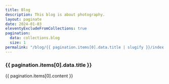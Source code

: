 ```yaml
---
title: Blog
description: This blog is about photography.
layout: paginate
date: 2024-01-03
eleventyExcludeFromCollections: true
pagination:
  data: collections.blog
  size: 1
permalink: "/blog/{{ pagination.items[0].data.title | slugify }}/index.html"
---
```

<h3>{{ pagination.items[0].data.title }}</h3>
<p>{{ pagination.items[0].content }}</p>
